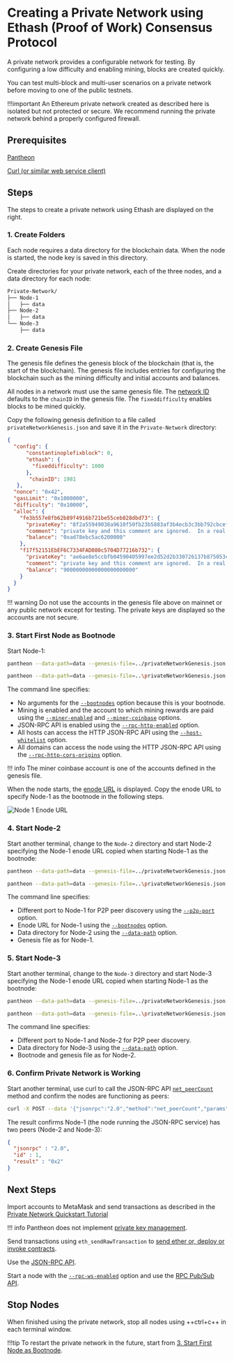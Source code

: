 # Creating a Private Network using Ethash (Proof of Work) Consensus Protocol

A private network provides a configurable network for testing. By configuring a low difficulty and enabling 
mining, blocks are created quickly. 

You can test multi-block and multi-user scenarios on a private network before moving to one of the public testnets. 

!!!important
    An Ethereum private network created as described here is isolated but not protected or secure. 
    We recommend running the private network behind a properly configured firewall.

## Prerequisites 

[Pantheon](../Installation/Install-Binaries.md) 

[Curl (or similar web service client)](https://curl.haxx.se/download.html) 

## Steps

The steps to create a private network using Ethash are displayed on the right.

### 1. Create Folders 

Each node requires a data directory for the blockchain data. When the node is started, the node key is saved in this directory. 

Create directories for your private network, each of the three nodes, and a data directory for each node: 

```bash
Private-Network/
├── Node-1
│   ├── data
├── Node-2
│   ├── data
└── Node-3
    ├── data
```

### 2. Create Genesis File 

The genesis file defines the genesis block of the blockchain (that is, the start of the blockchain).
The genesis file includes entries for configuring the blockchain such as the mining difficulty and initial 
accounts and balances.    

All nodes in a network must use the same genesis file. The [network ID](../Configuring-Pantheon/NetworkID-And-ChainID.md) 
defaults to the `chainID` in the genesis file. The `fixeddifficulty` enables blocks to be mined quickly.   

Copy the following genesis definition to a file called `privateNetworkGenesis.json` and save it in the `Private-Network` directory: 

```json
{
  "config": {
      "constantinoplefixblock": 0,
      "ethash": {
        "fixeddifficulty": 1000
      },
       "chainID": 1981
   },
  "nonce": "0x42",
  "gasLimit": "0x1000000",
  "difficulty": "0x10000",
  "alloc": {
    "fe3b557e8fb62b89f4916b721be55ceb828dbd73": {
      "privateKey": "8f2a55949038a9610f50fb23b5883af3b4ecb3c3bb792cbcefbd1542c692be63",
      "comment": "private key and this comment are ignored.  In a real chain, the private key should NOT be stored",
      "balance": "0xad78ebc5ac6200000"
    },
    "f17f52151EbEF6C7334FAD080c5704D77216b732": {
      "privateKey": "ae6ae8e5ccbfb04590405997ee2d52d2b330726137b875053c36d94e974d162f",
      "comment": "private key and this comment are ignored.  In a real chain, the private key should NOT be stored",
      "balance": "90000000000000000000000"
    }
  }
}
```

!!! warning
    Do not use the accounts in the genesis file above on mainnet or any public network except for testing.
    The private keys are displayed so the accounts are not secure. 
   
### 3. Start First Node as Bootnode 

Start Node-1:

```bash tab="MacOS"
pantheon --data-path=data --genesis-file=../privateNetworkGenesis.json --bootnodes --miner-enabled --miner-coinbase fe3b557e8fb62b89f4916b721be55ceb828dbd73 --rpc-http-enabled --host-whitelist=* --rpc-http-cors-origins="all"     
```

```bash tab="Windows"
pantheon --data-path=data --genesis-file=..\privateNetworkGenesis.json --bootnodes --miner-enabled --miner-coinbase fe3b557e8fb62b89f4916b721be55ceb828dbd73 --rpc-http-enabled --host-whitelist=* --rpc-http-cors-origins="all"    
```

The command line specifies: 

* No arguments for the [`--bootnodes`](../Reference/Pantheon-CLI-Syntax.md#bootnodes) option because this is your bootnode.
* Mining is enabled and the account to which mining rewards are paid using the [`--miner-enabled`](../Reference/Pantheon-CLI-Syntax.md#miner-enabled) 
and [`--miner-coinbase`](../Reference/Pantheon-CLI-Syntax.md#miner-coinbase) options.
* JSON-RPC API is enabled using the [`--rpc-http-enabled`](../Reference/Pantheon-CLI-Syntax.md#rpc-http-enabled) option.
* All hosts can access the HTTP JSON-RPC API using the [`--host-whitelist`](../Reference/Pantheon-CLI-Syntax.md#host-whitelist) option.
* All domains can access the node using the HTTP JSON-RPC API using the [`--rpc-http-cors-origins`](../Reference/Pantheon-CLI-Syntax.md#rpc-http-cors-origins) option.  

!!! info
    The miner coinbase account is one of the accounts defined in the genesis file. 

When the node starts, the [enode URL](../Configuring-Pantheon/Node-Keys.md#enode-url) is displayed.
Copy the enode URL to specify Node-1 as the bootnode in the following steps. 

![Node 1 Enode URL](../images/EnodeStartup.png)

### 4. Start Node-2 

Start another terminal, change to the `Node-2` directory and start Node-2 specifying the Node-1 enode URL copied when starting Node-1 as the bootnode:

```bash tab="MacOS"
pantheon --data-path=data --genesis-file=../privateNetworkGenesis.json --bootnodes=<Node-1 Enode URL> --p2p-port=30304      
```

```bash tab="Windows"
pantheon --data-path=data --genesis-file=..\privateNetworkGenesis.json --bootnodes=<Node-1 Enode URL> --p2p-port=30304      
```

The command line specifies: 

* Different port to Node-1 for P2P peer discovery using the [`--p2p-port`](../Reference/Pantheon-CLI-Syntax.md#p2p-port) option.
* Enode URL for Node-1 using the [`--bootnodes`](../Reference/Pantheon-CLI-Syntax.md#bootnodes) option.
* Data directory for Node-2 using the [`--data-path`](../Reference/Pantheon-CLI-Syntax.md#data-path) option.
* Genesis file as for Node-1.  

### 5. Start Node-3

Start another terminal, change to the `Node-3` directory and start Node-3 specifying the Node-1 enode URL copied when starting Node-1 as the bootnode: 

```bash tab="MacOS"
pantheon --data-path=data --genesis-file=../privateNetworkGenesis.json --bootnodes=<Node-1 Enode URL> --p2p-port=30305      
```

```bash tab="Windows"
pantheon --data-path=data --genesis-file=..\privateNetworkGenesis.json --bootnodes=<Node-1 Enode URL> --p2p-port=30305      
```

The command line specifies: 

 * Different port to Node-1 and Node-2 for P2P peer discovery.
 * Data directory for Node-3 using the [`--data-path`](../Reference/Pantheon-CLI-Syntax.md#data-path) option.
 * Bootnode and genesis file as for Node-2. 

### 6. Confirm Private Network is Working 

Start another terminal, use curl to call the JSON-RPC API [`net_peerCount`](../Reference/Pantheon-API-Methods.md#net_peercount) method and confirm the nodes are functioning as peers: 

```bash
curl -X POST --data '{"jsonrpc":"2.0","method":"net_peerCount","params":[],"id":1}' localhost:8545
```

The result confirms Node-1 (the node running the JSON-RPC service) has two peers (Node-2 and Node-3):
```json
{
  "jsonrpc" : "2.0",
  "id" : 1,
  "result" : "0x2"
}
```

## Next Steps 

Import accounts to MetaMask and send transactions as described in the [Private Network Quickstart Tutorial](Private-Network-Quickstart.md#creating-a-transaction-using-metamask)

!!! info 
    Pantheon does not implement [private key management](../Using-Pantheon/Account-Management.md).
    
Send transactions using `eth_sendRawTransaction` to [send ether or, deploy or invoke contracts](../Using-Pantheon/Transactions/Transactions.md).

Use the [JSON-RPC API](../Pantheon-API/Using-JSON-RPC-API.md). 

Start a node with the [`--rpc-ws-enabled`](../Reference/Pantheon-CLI-Syntax.md#rpc-ws-enabled) option and use the [RPC Pub/Sub API](../Pantheon-API/RPC-PubSub.md).       

## Stop Nodes

When finished using the private network, stop all nodes using ++ctrl+c++ in each terminal window. 

!!!tip
    To restart the private network in the future, start from [3. Start First Node as Bootnode](#3-start-first-node-as-bootnode). 
